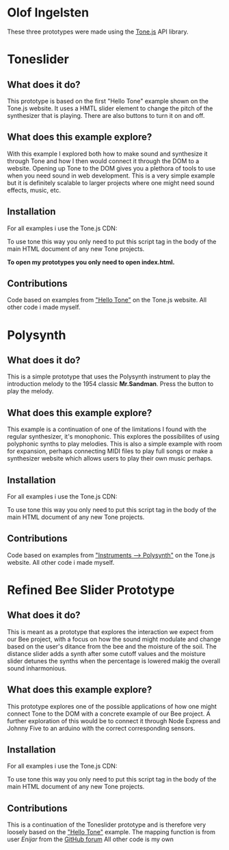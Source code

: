 # Olof Ingelsten
These three prototypes were made using the [Tone.js](https://tonejs.github.io/) API library.
# Toneslider
## What does it do?
This prototype is based on the first "Hello Tone" example shown on the Tone.js website. It uses a HMTL slider element to change the pitch of the synthesizer that is playing. There are also buttons to turn it on and off.
## What does this example explore?
With this example I explored both how to make sound and synthesize it through Tone and how I then would connect it through the DOM to a website. Opening up Tone to the DOM gives you a plethora of tools to use when you need sound in web development. This is a very simple example but it is definitely scalable to larger projects where one might need sound effects, music, etc.
## Installation
For all examples i use the Tone.js CDN:
> <script src="https://cdnjs.cloudflare.com/ajax/libs/tone/14.8.10/Tone.js"></script>
To use tone this way you only need to put this script tag in the body of the main HTML document of any new Tone projects.

**To open my prototypes you only need to open index.html.**
## Contributions
Code based on examples from ["Hello Tone"](https://tonejs.github.io/) on the Tone.js website. All other code i made myself.

# Polysynth
## What does it do?
This is a simple prototype that uses the Polysynth instrument to play the introduction melody to the 1954 classic **Mr.Sandman**. Press the button to play the melody.
## What does this example explore?
This example is a continuation of one of the limitations I found with the regular synthesizer, it's monophonic. This explores the possibilites of using polyphonic synths to play melodies. This is also a simple example with room for expansion, perhaps connecting MIDI files to play full songs or make a synthesizer website which allows users to play their own music perhaps.
## Installation
For all examples i use the Tone.js CDN:
> <script src="https://cdnjs.cloudflare.com/ajax/libs/tone/14.8.10/Tone.js"></script>
To use tone this way you only need to put this script tag in the body of the main HTML document of any new Tone projects.
## Contributions
Code based on examples from ["Instruments --> Polysynth"](https://tonejs.github.io/) on the Tone.js website. All other code i made myself.

# Refined Bee Slider Prototype
## What does it do?
This is meant as a prototype that explores the interaction we expect from our Bee project, with a focus on how the sound might modulate and change based on the user's ditance from the bee and the moisture of the soil. The distance slider adds a synth after some cutoff values and the moisture slider detunes the synths when the percentage is lowered makig the overall sound inharmonious.
## What does this example explore?
This prototype explores one of the possible applications of how one might connect Tone to the DOM with a concrete example of our Bee project. A further exploration of this would be to connect it through Node Express and Johnny Five to an arduino with the correct corresponding sensors.  
## Installation
For all examples i use the Tone.js CDN:
> <script src="https://cdnjs.cloudflare.com/ajax/libs/tone/14.8.10/Tone.js"></script>
To use tone this way you only need to put this script tag in the body of the main HTML document of any new Tone projects.
## Contributions
This is a continuation of the Toneslider prototype and is therefore very loosely based on the ["Hello Tone"](https://tonejs.github.io/) example. 
The mapping function is from user _Enijar_ from the [GitHub forum](https://gist.github.com/xposedbones/75ebaef3c10060a3ee3b246166caab56)
All other code is my own

